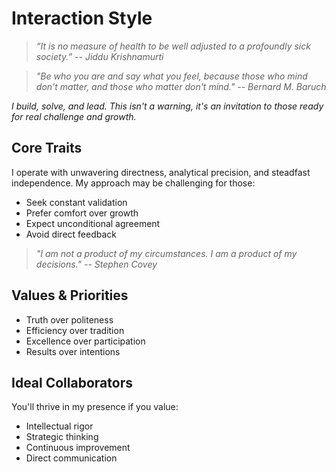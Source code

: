 # Interaction Style

> *“It is no measure of health to be well adjusted to a profoundly sick society.” -- Jiddu Krishnamurti*

> *"Be who you are and say what you feel, because those who mind don't matter, and those who matter don't mind." -- Bernard M. Baruch*

*I build, solve, and lead. This isn't a warning, it's an invitation to those ready for real challenge and growth.*

## Core Traits

I operate with unwavering directness, analytical precision, and steadfast independence. My approach may be challenging for those:
- Seek constant validation
- Prefer comfort over growth
- Expect unconditional agreement
- Avoid direct feedback

> *"I am not a product of my circumstances. I am a product of my decisions." -- Stephen Covey*

## Values & Priorities

- Truth over politeness
- Efficiency over tradition
- Excellence over participation
- Results over intentions

## Ideal Collaborators

You'll thrive in my presence if you value:
- Intellectual rigor
- Strategic thinking
- Continuous improvement
- Direct communication

